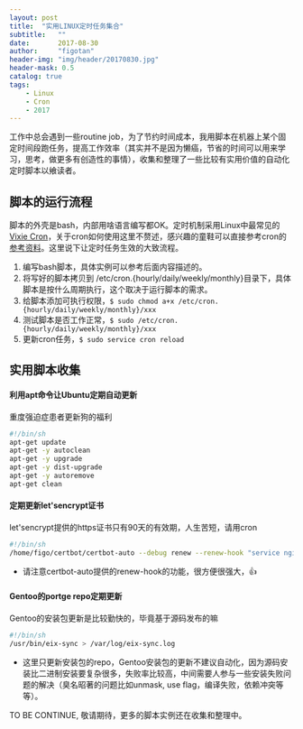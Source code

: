 ```yaml
---
layout: post
title:  "实用LINUX定时任务集合"
subtitle:   ""
date:       2017-08-30
author:     "figotan"
header-img: "img/header/20170830.jpg"
header-mask: 0.5
catalog: true
tags:
    - Linux
    - Cron
    - 2017
---
```


工作中总会遇到一些routine job，为了节约时间成本，我用脚本在机器上某个固定时间段跑任务，提高工作效率（其实并不是因为懒癌，节省的时间可以用来学习，思考，做更多有创造性的事情），收集和整理了一些比较有实用价值的自动化定时脚本以飨读者。

## 脚本的运行流程
脚本的外壳是bash，内部用啥语言编写都OK。定时机制采用Linux中最常见的[Vixie Cron](https://en.wikipedia.org/wiki/Cron)，关于cron如何使用这里不赘述，感兴趣的童鞋可以直接参考cron的[参考资料](https://wiki.gentoo.org/wiki/Cron)。这里说下让定时任务生效的大致流程。

1. 编写bash脚本，具体实例可以参考后面内容描述的。
2. 将写好的脚本拷贝到 /etc/cron.{hourly/daily/weekly/monthly}目录下，具体脚本是按什么周期执行，这个取决于运行脚本的需求。
3. 给脚本添加可执行权限，`$ sudo chmod a+x /etc/cron.{hourly/daily/weekly/monthly}/xxx`
4. 测试脚本是否工作正常，`$ sudo /etc/cron.{hourly/daily/weekly/monthly}/xxx`
5. 更新cron任务，`$ sudo service cron reload`

## 实用脚本收集

#### 利用apt命令让Ubuntu定期自动更新
重度强迫症患者更新狗的福利

```bash
#!/bin/sh
apt-get update
apt-get -y autoclean
apt-get -y upgrade
apt-get -y dist-upgrade
apt-get -y autoremove
apt-get clean
```

#### 定期更新let'sencrypt证书
let'sencrypt提供的https证书只有90天的有效期，人生苦短，请用cron

```bash
#!/bin/sh
/home/figo/certbot/certbot-auto --debug renew --renew-hook "service nginx reload" > /var/log/letsencrypt/renew.log 2>&1
```

* 请注意certbot-auto提供的renew-hook的功能，很方便很强大，👍

#### Gentoo的portge repo定期更新
Gentoo的安装包更新是比较勤快的，毕竟基于源码发布的嘛

```bash
#!/bin/sh
/usr/bin/eix-sync > /var/log/eix-sync.log
```

* 这里只更新安装包的repo，Gentoo安装包的更新不建议自动化，因为源码安装比二进制安装要复杂很多，失败率比较高，中间需要人参与一些安装失败问题的解决（臭名昭著的问题比如unmask, use flag，编译失败，依赖冲突等等）。

TO BE CONTINUE, 敬请期待，更多的脚本实例还在收集和整理中。